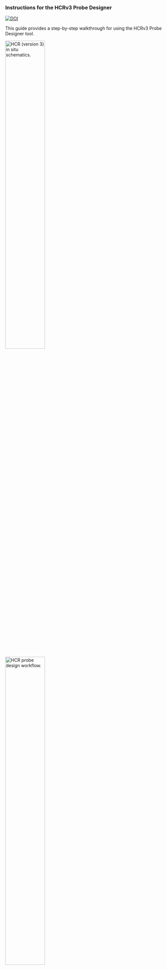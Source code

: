 ### **Instructions for the HCRv3 Probe Designer**

[![DOI](https://zenodo.org/badge/511863830.svg)](https://zenodo.org/doi/10.5281/zenodo.10491693)

This guide provides a step-by-step walkthrough for using the HCRv3 Probe Designer tool.

<img src="images/HCRv3_schematics.png" alt="HCR (version 3) in situ schematics." width="50%"/>

<img src="images/HCRv3_probe-design_schematics.png" alt="HCR probe design workflow." width="50%"/>

#### Step 1: Target Sequence & Processing

1.  **Probe-set name**: Provide a unique and descriptive name for your target. This name will be used in the filenames of the downloaded results.
2.  **Upload FASTA File**: Click the "Browse..." button and select a valid FASTA file (.fasta or .fa) containing the transcript sequence for your target gene. The tool will automatically process the sequence upon upload.
3.  **Number of Cores**: Specify the number of CPU cores to use for parallelizable tasks like thermodynamic calculations and BLAST searches. Using more cores will significantly speed up these processes.
4.  **Calculate Thermodynamics**: After the sequence is processed, click this button to calculate the thermodynamic properties for all potential probe candidates.

#### Step 2: Thermodynamics Filtering

This panel allows you to filter the candidate probes based on their thermodynamics properties. Adjust the sliders and checkboxes to meet your experimental requirements. Probes outside these ranges will be discarded.

-   **Melting Temperature (Tm)**: The temperature at which 50% of the probe-target duplex is dissociated.
-   **Probe-Target dG**: The Gibbs free energy of the probe binding to its target. More negative values indicate more stable binding.
-   **GC Content**: The proportion of Guanine and Cytosine bases in the probe sequence.
-   **Composition and Stack Filters**: These checkboxes allow you to filter out probes with undesirable sequence features, such as stretches of a single nucleotide (e.g., "AAAA"), which can cause non-specific binding.

Click **"Run Thermo Filter"** to apply your selections.

#### Step 3: BLAST Running

This step screens the remaining probes for potential off-target binding.

1.  **Path to BLAST Database**: Provide the full file path to your local BLAST database (e.g., a genome or transcriptome). In Windows, it's preferable to place the BLASTdb within this projec folder and paste in their relative path (e.g. `../data/BLAST/<yourBLASTdb.fa>`)
2.  **Path to Tx2gene map**: Provide the path to a CSV file that maps transcript IDs to gene IDs. This is used to properly attribute BLAST hits.
3.  **BLAST E-value Cutoff**: Set the expectation value cutoff for BLAST hits. This is the value used to consider how sensitive your candidate probe might hybridise to off-targets. Increase this value if you'd like to find sensitive off-targets. 

Click **"Run BLAST"** to begin the search. This may take a considerable amount of time depending on the size of your database and the number of probes.

#### Step 4: BLAST Screening

After the BLAST search is complete, use this panel to filter probes based on the number of significant off-target hits they produced.

-   **Max number of BLAST hits**: Probes with more than this number of hits will be discarded. A value of 1 is stringent and typically means the probe only hits the intended target transcript.

Click **"Run BLAST Screen"** to apply the filter.

#### Step 5: Probe Set Configuration

The final step configures the probe set from the pool of specific, thermodynamically stable candidates.

1.  **Initiator Set**: Select the HCRv3 initiator pair (e.g., B1, B2) you will be using in your experiment. The tool will append the correct initiator sequences to the probes.
2.  **Minimum Spacing**: The minimum number of nucleotides between adjacent probes. This ensures that probes do not sterically hinder each other.
3.  **Maximum Probes to Select**: The maximum number of non-overlapping probe pairs to include in the final set.

Click **"Configure Final Probe Set"** to generate the final results, which can be viewed and downloaded in the "Final HCR Probes" tab.
